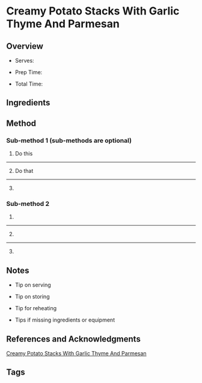 # Creamy Potato Stacks With Garlic Thyme And Parmesan

## Overview

- Serves:

- Prep Time:

- Total Time:

## Ingredients



## Method

### Sub-method 1 (sub-methods are optional)

1. Do this
---
2. Do that
---
3.

### Sub-method 2

1.
---
2.
---
3.

## Notes

- Tip on serving

- Tip on storing

- Tip for reheating

- Tips if missing ingredients or equipment

## References and Acknowledgments

[Creamy Potato Stacks With Garlic Thyme And Parmesan](http://www.littlebroken.com/2015/11/06/creamy-potato-stacks-with-garlic-thyme-and-parmesan/)

## Tags


